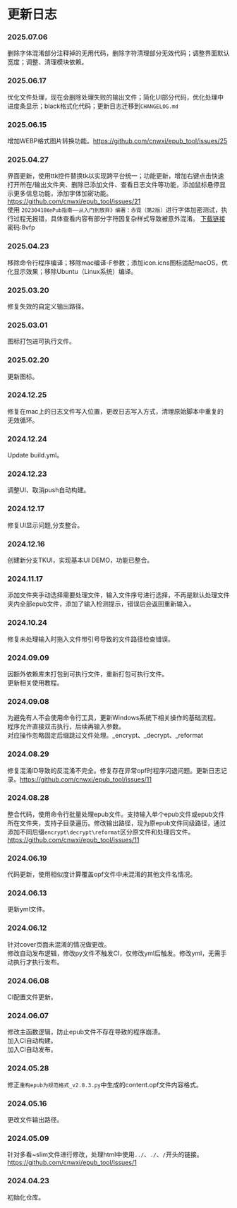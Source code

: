 # 更新日志

### 2025.07.06<br>
删除字体混淆部分注释掉的无用代码，删除字符清理部分无效代码；调整界面默认宽度；调整、清理模块依赖。
### 2025.06.17<br>
优化文件处理，现在会删除处理失败的输出文件；简化UI部分代码，优化处理中进度条显示；black格式化代码；更新日志迁移到`CHANGELOG.md`
### 2025.06.15<br>
增加WEBP格式图片转换功能。https://github.com/cnwxi/epub_tool/issues/25<br>
### 2025.04.27<br>
界面更新，使用ttk控件替换tk以实现跨平台统一；功能更新，增加右键点击快速打开所在/输出文件夹、删除已添加文件、查看日志文件等功能，添加鼠标悬停显示更多信息功能，添加字体加密功能。https://github.com/cnwxi/epub_tool/issues/21<br>
使用 `20230418《ePub指南——从入门到放弃》编著：赤霓（第2版）`进行字体加密测试，执行过程无报错，具体查看内容有部分字符因复杂样式导致被意外混淆。 [下载链接](https://wwxq.lanzov.com/b0nz4q13i) 密码:8vfp<br>
### 2025.04.23<br>
移除命令行程序编译；移除mac编译-F参数；添加icon.icns图标适配macOS，优化显示效果；移除Ubuntu（Linux系统）编译。<br>
### 2025.03.20<br>
修复失效的自定义输出路径。<br>
### 2025.03.01<br>
图标打包进可执行文件。<br>
### 2025.02.20<br>
更新图标。<br>
### 2024.12.25<br>
修复在mac上的日志文件写入位置，更改日志写入方式，清理原始脚本中重复的无效循环。<br>
### 2024.12.24<br>
Update build.yml。<br>
### 2024.12.23<br>
调整UI、取消push自动构建。<br>
### 2024.12.17<br>
修复UI显示问题,分支整合。<br>
### 2024.12.16<br>
创建新分支TKUI，实现基本UI DEMO，功能已整合。<br>
### 2024.11.17<br>
添加文件夹手动选择需要处理文件，输入文件序号进行选择，不再是默认处理文件夹内全部epub文件，添加了输入检测提示，错误后会返回重新输入。<br>
### 2024.10.24<br>
修复未处理输入时拖入文件带引号导致的文件路径检查错误。<br>
### 2024.09.09<br>
因额外依赖库未打包到可执行文件，重新打包可执行文件。<br>
更新相关使用教程。<br>
### 2024.09.08<br>
为避免有人不会使用命令行工具，更新Windows系统下相关操作的基础流程。<br>
程序允许直接双击执行，后续再输入参数。<br>
对应操作忽略固定后缀跳过文件处理。_encrypt、_decrypt、_reformat<br>
### 2024.08.29<br>
修复混淆ID导致的反混淆不完全。修复存在异常opf时程序闪退问题。更新日志记录。https://github.com/cnwxi/epub_tool/issues/11<br>
### 2024.08.28<br>
整合代码，使用命令行批量处理epub文件。支持输入单个epub文件或epub文件所在文件夹，支持子目录遍历。修改输出路径，现为原epub文件同级路径，通过添加不同后缀`encrypt\decrypt\reformat`区分原文件和处理后文件。https://github.com/cnwxi/epub_tool/issues/11<br>
### 2024.06.19<br>
代码更新，使用相似度计算覆盖opf文件中未混淆的其他文件名情况。<br>
### 2024.06.13<br>
更新yml文件。<br>
### 2024.06.12<br>
针对cover页面未混淆的情况做更改。<br>
修改自动发布逻辑，修改py文件不触发CI，仅修改yml后触发。修改yml，无需手动执行才执行发布。<br>
### 2024.06.08<br>
CI配置文件更新。<br>
### 2024.06.07<br>
修改主函数逻辑，防止epub文件不存在导致的程序崩溃。<br>
加入CI自动构建。<br>
加入CI自动发布。<br>
### 2024.05.28<br>
修正`重构epub为规范格式_v2.8.3.py`中生成的content.opf文件内容格式。<br>
### 2024.05.16<br>
更改文件输出路径。<br>
### 2024.05.09<br>
针对多看~slim文件进行修改，处理html中使用`../`、`./`、`/`开头的链接。https://github.com/cnwxi/epub_tool/issues/1<br>
### 2024.04.23<br>
初始化仓库。<br>